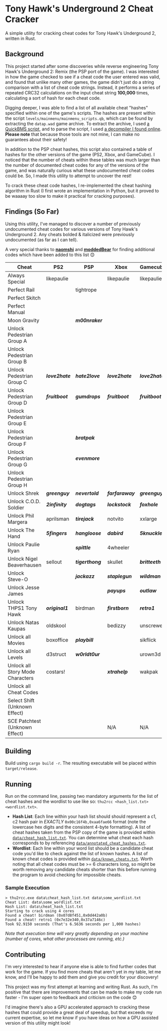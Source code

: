 # Tony Hawk's Underground 2 Cheat Cracker

A simple utility for cracking cheat codes for Tony Hawk's Underground 2, written in Rust.

## Background

This project started after some discoveries while reverse engineering Tony Hawk's Underground 2: Remix (the PSP port of the game). I was interested in how the game checked to see if a cheat code the user entered was valid, and found that unlike many other games, the game didn't just do a string comparison with a list of cheat code strings. Instead, it performs a series of repeated CRC32 calculations on the input cheat string **100,000** times, calculating a sort of hash for each cheat code.

Digging deeper, I was able to find a list of all available cheat "hashes" specified within one of the game's scripts. The hashes are present within the script `levels/mainmenu/mainmenu_scripts.qb`, which can be found by extracting the `datap.wad` game archive. To extract the archive, I used [a QuickBMS script](https://aluigi.altervista.org/bms/thps_hed_wad.bms), and to parse the script, I used [a decompiler I found online](http://thmods.com/forum/viewtopic.php?t=835). **Please note** that because those tools are not mine, I can make no guarantees about their safety!

In addition to the PSP cheat hashes, this script also contained a table of hashes for the other versions of the game (PS2, Xbox, and GameCube). I noticed that the number of cheats within these tables was much larger than the number of documented cheat codes for any of the versions of the game, and was naturally curious what these undocumented cheat codes could be. So, I made this utility to attempt to uncover the rest!

To crack these cheat code hashes, I re-implemented the cheat hashing algorithm in Rust (I first wrote an implementation in Python, but it proved to be waaaay too slow to make it practical for cracking purposes).

## Findings (So Far)

Using this utility, I've managed to discover a number of previously undocumented cheat codes for various versions of Tony Hawk's Underground 2. Any cheats bolded & italicized were previously undocumented (as far as I can tell).

A very special thanks to **[naomshi](https://github.com/naomshi)** and **[moddedBear](https://github.com/moddedBear)** for finding additional codes which have been added to this list 😊

| Cheat                            | PS2             | PSP              | Xbox             | Gamecube        |
|----------------------------------|-----------------|------------------|------------------|-----------------|
| Always Special                   | likepaulie      |                  | likepaulie       | likepaulie      |
| Perfect Rail                     |                 | tightrope        |                  |                 |
| Perfect Skitch                   |                 |                  |                  |                 |
| Perfect Manual                   |                 |                  |                  |                 |
| Moon Gravity                     |                 | ***m00nraker***  |                  |                 |
| Unlock Pedestrian Group A        |                 |                  |                  |                 |
| Unlock Pedestrian Group B        |                 |                  |                  |                 |
| Unlock Pedestrian Group C        | ***love2hate*** | ***hate2love***  | ***love2hate***  | ***love2hate*** |
| Unlock Pedestrian Group D        | ***fruitboot*** | ***gumdrops***   | ***fruitboot***  | ***fruitboot*** |
| Unlock Pedestrian Group E        |                 |                  |                  |                 |
| Unlock Pedestrian Group F        |                 | ***bratpak***    |                  |                 |
| Unlock Pedestrian Group G        |                 | ***evenmore***   |                  |                 |
| Unlock Pedestrian Group H        |                 |                  |                  |                 |
| Unlock Shrek                     | ***greenguy***  | ***nevertold***  | ***farfaraway*** | ***greenguy***  |
| Unlock C.O.D. Soldier            | ***2infinity*** | ***dogtags***    | ***lockstock***  | ***foxhole***   |
| Unlock Phil Margera              | aprilsman       | ***tirejack***   | notvito          | xxlarge         |
| Unlock The Hand                  | ***5fingers***  | ***hangloose***  | ***dabird***     | ***5knuckles*** |
| Unlock Paulie Ryan               |                 | ***spittle***    | 4wheeler         |                 |
| Unlock Nigel Beaverhausen        | sellout         | ***tigerthong*** | skullet          | ***britteeth*** |
| Unlock Steve-O                   |                 | ***jackazz***    | ***staplegun***  | ***wildman***   |
| Unlock Jesse James               |                 |                  | ***payups***     | ***outlaw***    |
| Unlock THPS1 Tony Hawk           | ***original1*** | birdman          | ***firstborn***  | ***retro1***    |
| Unlock Natas Kaupas              | oldskool        |                  | bedizzy          | unscrewed       |
| Unlock all Movies                | boxoffice       | ***playbill***   |                  | sikflick        |
| Unlock all Levels                | d3struct        | ***w0rldt0ur***  |                  | urown3d         |
| Unlock all Story Mode Characters | costars!        |                  | ***xtrahelp***   | wakpak          |
| Unlock all Cheat Codes           |                 |                  |                  |                 |
| Select Shift (Unknown Effect)    |                 |                  |                  |                 |
| SCE Patchtest (Unknown Effect)   |                 |                  | N/A              | N/A             |

## Building

Build using `cargo build -r`. The resulting executable will be placed within `target/release`.

## Running

Run on the command line, passing two mandatory arguments for the list of cheat hashes and the wordlist to use like so: `thu2rcc <hash_list.txt> <wordlist.txt>`.

* **Hash List**: Each line within your hash list should should represent a c1, c2 hash pair in *EXACTLY* `0x00c16f4b,0xaa6fae66` format (note the lowercase hex digits and the consistent 4-byte formatting). A list of cheat hashes taken from the PSP copy of the game is provided within [`data/cheat_hash_list.txt`](data/cheat_hash_list.txt). You can determine what cheat each hash corresponds to by referencing [`data/annotated_cheat_hashes.txt`](data/annotated_cheat_hashes.txt).
* **Wordlist**: Each line within your word list should be a candidate cheat code you'd like to check against the list of known hashes. A list of known cheat codes is provided within [`data/known_cheats.txt`](data/known_cheats.txt). Worth noting that all cheat codes must be >= 6 characters long, so might be worth removing any candidate cheats shorter than this before running the program to avoid checking for impossible cheats.

### Sample Execution

```console
> thu2rcc.exe data\cheat_hash_list.txt data\some_wordlist.txt
Cheat List: data\some_wordlist.txt
Hash List: data\cheat_hash_list.txt
Starting to crack using 4 cores
Found a cheat! birdman (0x07d8f451,0x0d442a0b)
Found a cheat! retro1 (0x7e32e340,0x37a7146c)
Took 92.9150 seconds (That's 6.5636 seconds per 1,000 hashes)
```

*Note that execution time will vary greatly depending on your machine (number of cores, what other processes are running, etc.)*

## Contributing

I'm very interested to hear if anyone else is able to find further codes that work for the game. If you find more cheats that aren't yet in my table, let me know, and I'll be happy to add them and give you credit for your discovery!

This project was my first attempt at learning and writing Rust. As such, I'm positive that there are improvements that can be made to make my code run faster - I'm super open to feedback and criticism on the code 😊

I'd imagine there's also a GPU accelerated approach to cracking these hashes that could provide a great deal of speedup, but that exceeds my current expertise, so let me know if you have ideas on how a GPU assisted version of this utility might look!
